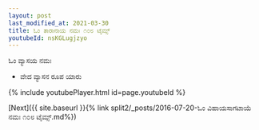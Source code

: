 ```yaml
---
layout: post
last_modified_at: 2021-03-30
title: ಓಂ ತಾರಾನಾಯ ನಮಃ ೧೦೮ ಟೈಮ್ಸ್
youtubeId: nsKGLugjzyo
---
```

 
 
 ಓಂ ವ್ಯಾಸಯ ನಮಃ  
 
 -  ವೇದ ವ್ಯಾಸನ ರೂಪ ಯಾರು 
 
  
 
  
 
 
 
 
 
 


{% include youtubePlayer.html id=page.youtubeId %}
 
[Next]({{ site.baseurl }}{% link  split2/_posts/2016-07-20-ಓಂ ವಿಹಾಯಸಾಗಟಾಯೆ ನಮಃ ೧೦೮ ಟೈಮ್ಸ್.md%})
 
